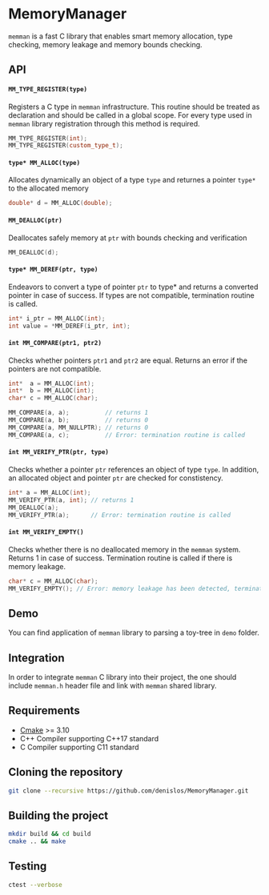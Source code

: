 # MemoryManager

`memman` is a fast C library that enables smart memory allocation, type checking, memory leakage and memory bounds checking. 

## API
 
#### `MM_TYPE_REGISTER(type)` ####
Registers a C type in `memman` infrastructure. This routine should be treated as declaration and should be called in a global scope. For every type used in `memman` library registration through this method is required.

````C++
MM_TYPE_REGISTER(int);
MM_TYPE_REGISTER(custom_type_t);
````

#### `type* MM_ALLOC(type)` ####
Allocates dynamically an object of a type `type` and returnes a pointer `type*` to the allocated memory

````C++
double* d = MM_ALLOC(double);
````

#### `MM_DEALLOC(ptr)` ####
Deallocates safely memory at `ptr` with bounds checking and verification

````C++
MM_DEALLOC(d);
````

#### `type* MM_DEREF(ptr, type)` ####
Endeavors to convert a type of pointer `ptr` to type* and returns a converted pointer in case of success. If types are not compatible, termination routine is called.

````C++
int* i_ptr = MM_ALLOC(int);
int value = *MM_DEREF(i_ptr, int);
````
#### `int MM_COMPARE(ptr1, ptr2)` ####
Checks whether pointers `ptr1` and `ptr2` are equal. Returns an error if the pointers are not compatible.

````C++
int*  a = MM_ALLOC(int);
int*  b = MM_ALLOC(int);
char* c = MM_ALLOC(char);

MM_COMPARE(a, a);          // returns 1
MM_COMPARE(a, b);          // returns 0
MM_COMPARE(a, MM_NULLPTR); // returns 0
MM_COMPARE(a, c);          // Error: termination routine is called
````

#### `int MM_VERIFY_PTR(ptr, type)` ####
Checks whether a pointer `ptr` references an object of type `type`. In addition, an allocated object and pointer `ptr` are checked for constistency.

````C++
int* a = MM_ALLOC(int);
MM_VERIFY_PTR(a, int); // returns 1
MM_DEALLOC(a);
MM_VERIFY_PTR(a);      // Error: termination routine is called
````

#### `int MM_VERIFY_EMPTY()` ####
Checks whether there is no deallocated memory in the `memman` system. Returns 1 in case of success. Termination routine is called if there is memory leakage.

````C++
char* c = MM_ALLOC(char);
MM_VERIFY_EMPTY(); // Error: memory leakage has been detected, termination routine will be invoked
````

## Demo

You can find application of `memman` library to parsing a toy-tree in `demo` folder.

## Integration

In order to integrate `memman` C library into their project, the one should include `memman.h` header file and link with `memman` shared library. 

## Requirements
*   [Cmake](https://cmake.org/) >= 3.10
*   C++ Compiler supporting C++17 standard
*   C Compiler supporting C11 standard

## Cloning the repository

````bash
git clone --recursive https://github.com/denislos/MemoryManager.git
````

## Building the project

````bash
mkdir build && cd build
cmake .. && make
````

## Testing

````bash
ctest --verbose
````
